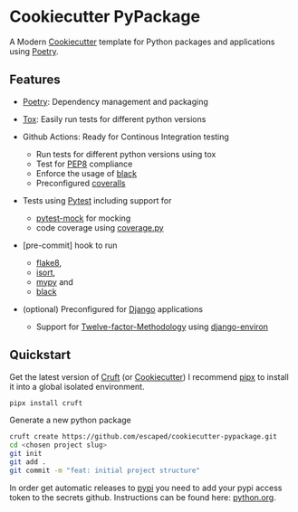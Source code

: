 # Cookiecutter PyPackage

A Modern [Cookiecutter] template for Python packages and applications using [Poetry].

## Features

* [Poetry]: Dependency management and packaging
* [Tox]: Easily run tests for different python versions
* Github Actions: Ready for Continous Integration testing

  * Run tests for different python versions using tox
  * Test for [PEP8] compliance
  * Enforce the usage of [black]
  * Preconfigured [coveralls]

* Tests using [Pytest] including support for

  * [pytest-mock] for mocking
  * code coverage using [coverage.py]

* [pre-commit] hook to run

  * [flake8],
  * [isort],
  * [mypy] and
  * [black]

* (optional) Preconfigured for [Django] applications

  * Support for [Twelve-factor-Methodology] using [django-environ]

## Quickstart

Get the latest version of [Cruft] (or [Cookiecutter])
I recommend [pipx] to install it into a global isolated environment.

```sh
pipx install cruft
```

Generate a new python package

```sh
cruft create https://github.com/escaped/cookiecutter-pypackage.git
cd <chosen project slug>
git init
git add .
git commit -m "feat: initial project structure"
```

In order get automatic releases to [pypi] you need to add your pypi access token to the secrets github.
Instructions can be found here: [python.org](https://packaging.python.org/guides/publishing-package-distribution-releases-using-github-actions-ci-cd-workflows/#saving-credentials-on-github).


[Conventional-Commits]: http://conventionalcommits.org/
[Cookiecutter]: https://github.com/audreyr/cookiecutter
[Cruft]: https://github.com/cruft/cruft
[Django]: https://www.djangoproject.com/
[PEP8]: https://www.python.org/dev/peps/pep-0008/
[Poetry]: https://poetry.eustace.io/
[Pytest]: https://docs.pytest.org/en/latest/
[Tox]: http://testrun.org/tox/
[Twelve-factor-Methodology]: https://www.12factor.net/
[black]: https://black.readthedocs.io/en/stable/
[coverage.py]: https://coverage.readthedocs.io/
[coveralls]: https://coveralls.io/
[django-environ]: https://github.com/joke2k/django-environ
[flake8]: http://flake8.pycqa.org/en/latest/
[isort]: https://github.com/timothycrosley/isort
[mypy]: http://mypy-lang.org/
[pip]: https://pip.pypa.io/en/stable/
[pipx]: https://github.com/pipxproject/pipx
[pytest-mock]: https://github.com/pytest-dev/pytest-mock/
[pypi]: https://pypi.org/
